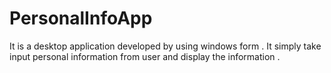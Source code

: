 # PersonalInfoApp
It is a desktop application developed by using  windows form . It simply take input personal information from user and display the information .

